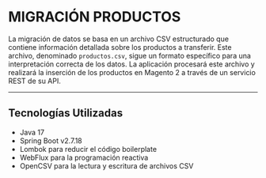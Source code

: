 # MIGRACIÓN PRODUCTOS

La migración de datos se basa en un archivo CSV estructurado que contiene información detallada sobre 
los productos a transferir. Este archivo, denominado ``productos.csv``, sigue un formato específico para 
una interpretación correcta de los datos. La aplicación procesará este archivo 
y realizará la inserción de los productos en Magento 2 a través de un servicio REST de su API.

***

## Tecnologías Utilizadas

- Java 17
- Spring Boot v2.7.18
- Lombok para reducir el código boilerplate
- WebFlux para la programación reactiva
- OpenCSV para la lectura y escritura de archivos CSV

